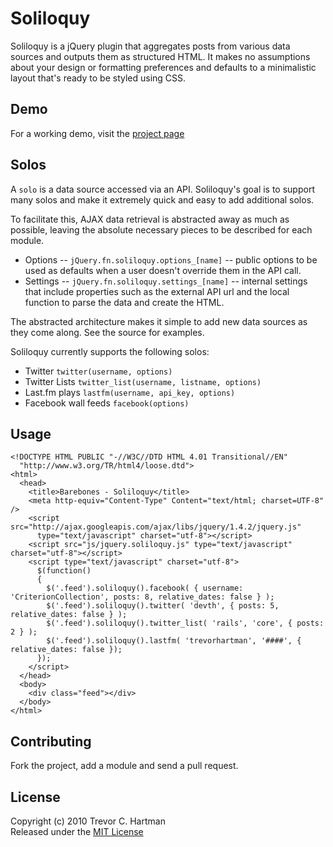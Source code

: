 # Soliloquy
Soliloquy is a jQuery plugin that aggregates posts from various data sources and outputs them as structured HTML. It makes no assumptions about your design or formatting preferences and defaults to a minimalistic layout that's ready to be styled using CSS.

## Demo
For a working demo, visit the [project page](http://devth.github.com/soliloquy/)

## Solos
A `solo` is a data source accessed via an API. Soliloquy's goal is to support many solos and make it
extremely quick and easy to add additional solos.

To facilitate this, AJAX data retrieval is abstracted away as much as possible, leaving the absolute necessary pieces to be described for each module.

* Options -- `jQuery.fn.soliloquy.options_[name]` -- public options to be used as defaults when a user doesn't override them in the API call.
* Settings -- `jQuery.fn.soliloquy.settings_[name]` -- internal settings that include properties such as the external API url and the local function to parse the data and create the HTML.

The abstracted architecture makes it simple to add new data sources as they come along. See the source for examples.

Soliloquy currently supports the following solos:

* Twitter `twitter(username, options)`
* Twitter Lists `twitter_list(username, listname, options)`
* Last.fm plays `lastfm(username, api_key, options)`
* Facebook wall feeds `facebook(options)`

## Usage

    <!DOCTYPE HTML PUBLIC "-//W3C//DTD HTML 4.01 Transitional//EN"
      "http://www.w3.org/TR/html4/loose.dtd"> 
    <html> 
      <head> 
        <title>Barebones - Soliloquy</title> 
        <meta http-equiv="Content-Type" Content="text/html; charset=UTF-8" /> 
        <script src="http://ajax.googleapis.com/ajax/libs/jquery/1.4.2/jquery.js"
          type="text/javascript" charset="utf-8"></script> 
        <script src="js/jquery.soliloquy.js" type="text/javascript" charset="utf-8"></script> 
        <script type="text/javascript" charset="utf-8"> 
          $(function()
          {  
            $('.feed').soliloquy().facebook( { username: 'CriterionCollection', posts: 8, relative_dates: false } );
            $('.feed').soliloquy().twitter( 'devth', { posts: 5, relative_dates: false } );
            $('.feed').soliloquy().twitter_list( 'rails', 'core', { posts: 2 } );
            $('.feed').soliloquy().lastfm( 'trevorhartman', '####', { relative_dates: false });
          });
        </script> 
      </head> 
      <body> 
        <div class="feed"></div> 
      </body> 
    </html> 



## Contributing
Fork the project, add a module and send a pull request.

## License
Copyright (c) 2010 Trevor C. Hartman<br>
Released under the [MIT License](http://github.com/devth/soliloquy/blob/master/LICENSE)
